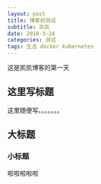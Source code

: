 ```yaml
---
layout: post
title: 博客初测试
subtitle: 凯凯
date: 2018-3-24
categories: 测试
tags: 生活 docker kubernetes
---
```


这是凯凯博客的第一天


## 这里写标题

这里随便写。。。。。。。



## 大标题



### 小标题

啦啦啦啦啦
